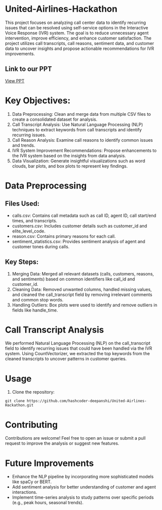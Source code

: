 # United-Airlines-Hackathon

This project focuses on analyzing call center data to identify recurring issues that can be resolved using self-service options in the Interactive Voice Response (IVR) system. The goal is to reduce unnecessary agent intervention, improve efficiency, and enhance customer satisfaction. The project utilizes call transcripts, call reasons, sentiment data, and customer data to uncover insights and propose actionable recommendations for IVR improvements.

## Link to our PPT
[View PPT](https://www.canva.com/design/DAGTFNl5GxA/dM0xhHY7_rl3gPyDjLperw/edit?utm_content=DAGTFNl5GxA&utm_campaign=designshare&utm_medium=link2&utm_source=sharebutton)

# Key Objectives:
1. Data Preprocessing: Clean and merge data from multiple CSV files to create a consolidated dataset for analysis.
2. Call Transcript Analysis: Use Natural Language Processing (NLP) techniques to extract keywords from call transcripts and identify recurring issues.
3. Call Reason Analysis: Examine call reasons to identify common issues and trends.
4. IVR System Improvement Recommendations: Propose enhancements to the IVR system based on the insights from data analysis.
5. Data Visualization: Generate insightful visualizations such as word clouds, bar plots, and box plots to represent key findings.

# Data Preprocessing

## Files Used:
* calls.csv: Contains call metadata such as call ID, agent ID, call start/end times, and transcripts.
* customers.csv: Includes customer details such as customer_id and elite_level_code.
* reason.csv: Contains primary reasons for each call.
* sentiment_statistics.csv: Provides sentiment analysis of agent and customer tones during calls.

## Key Steps:
1. Merging Data: Merged all relevant datasets (calls, customers, reasons, and sentiments) based on common identifiers like call_id and customer_id.
2. Cleaning Data: Removed unwanted columns, handled missing values, and cleaned the call_transcript field by removing irrelevant comments and common stop words.
3. Handling Outliers: Box plots were used to identify and remove outliers in fields like handle_time.

# Call Transcript Analysis
We performed Natural Language Processing (NLP) on the call_transcript field to identify recurring issues that could have been handled via the IVR system. Using CountVectorizer, we extracted the top keywords from the cleaned transcripts to uncover patterns in customer queries.

# Usage

1. Clone the repository:

```
git clone https://github.com/hashcoder-deepanshi/United-Airlines-Hackathon.git
```
# Contributing
Contributions are welcome! Feel free to open an issue or submit a pull request to improve the analysis or suggest new features.

# Future Improvements
* Enhance the NLP pipeline by incorporating more sophisticated models like spaCy or BERT.
* Add sentiment analysis for better understanding of customer and agent interactions.
* Implement time-series analysis to study patterns over specific periods (e.g., peak hours, seasonal trends).
